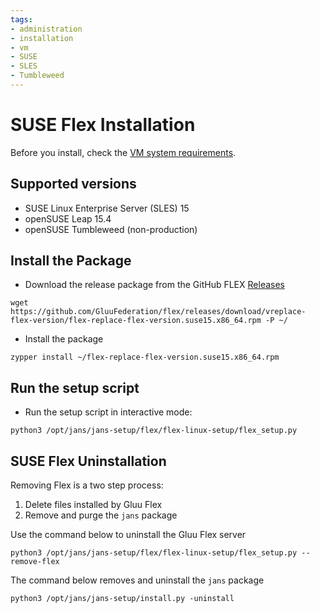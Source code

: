 ```yaml
---
tags:
- administration
- installation
- vm
- SUSE
- SLES
- Tumbleweed
---
```


# SUSE Flex Installation

Before you install, check the [VM system requirements](vm-requirements.md).

## Supported versions
- SUSE Linux Enterprise Server (SLES) 15
- openSUSE Leap 15.4
- openSUSE Tumbleweed (non-production)

## Install the Package

- Download the release package from the GitHub FLEX [Releases](https://github.com/gluufederation/flex/releases)

```
wget https://github.com/GluuFederation/flex/releases/download/vreplace-flex-version/flex-replace-flex-version.suse15.x86_64.rpm -P ~/
```

- Install the package

```
zypper install ~/flex-replace-flex-version.suse15.x86_64.rpm
```

## Run the setup script

- Run the setup script in interactive mode:

```
python3 /opt/jans/jans-setup/flex/flex-linux-setup/flex_setup.py
```

## SUSE Flex Uninstallation

Removing Flex is a two step process:

1. Delete files installed by Gluu Flex
1. Remove and purge the `jans` package

Use the command below to uninstall the Gluu Flex server

```
python3 /opt/jans/jans-setup/flex/flex-linux-setup/flex_setup.py --remove-flex
```

<!-- I need to add the output when command is run. -->


The command below removes and uninstall the `jans` package

```
python3 /opt/jans/jans-setup/install.py -uninstall
```

<!-- I need to add the output when command is run. -->
